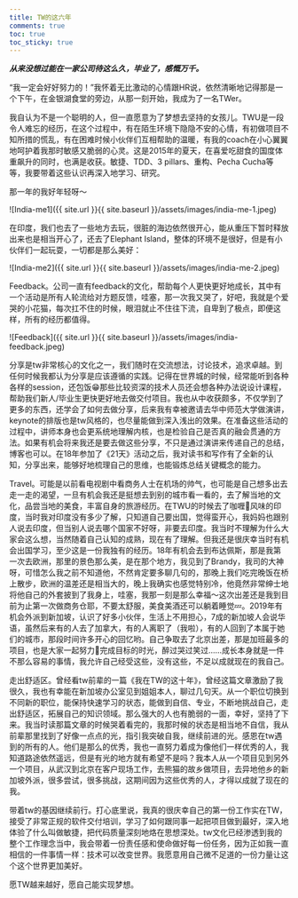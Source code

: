 ```yaml
---
title: TW的这六年
comments: true
toc: true
toc_sticky: true
---
```


_**从来没想过能在一家公司待这么久，毕业了，感慨万千。**_

“我一定会好好努力的！”我怀着无比激动的心情跟HR说，依然清晰地记得那是一个下午，在金银湖食堂的旁边，从那一刻开始，我成为了一名TWer。

我自认为不是一个聪明的人，但一直愿意为了梦想去坚持的女孩儿。TWU是一段令人难忘的经历，在这个过程中，有在陌生环境下隐隐不安的心情，有初做项目不知所措的慌乱，有在困难时候小伙伴们互相帮助的温暖，有我的coach在小心翼翼地呵护着我那时敏感又脆弱的心灵。这是2015年的夏天，在喜爱吃甜食的国度体重飙升的同时，也满是收获。敏捷、TDD、3 pillars、重构、Pecha Cucha等等，我要带着这些认识再深入地学习、研究。

那一年的我好年轻呀～

![India-me1]({{ site.url }}{{ site.baseurl }}/assets/images/india-me-1.jpeg)

在印度，我们也去了一些地方去玩，很脏的海边依然很开心，能从重压下暂时释放出来也是相当开心了，还去了Elephant Island，整体的环境不是很好，但是有小伙伴们一起玩耍，一切都是那么美好：

![India-me2]({{ site.url }}{{ site.baseurl }}/assets/images/india-me-2.jpeg)

Feedback。公司一直有feedback的文化，帮助每个人更快更好地成长，其中有一个活动是所有人轮流给对方题反馈，哇塞，那一次我又哭了，好吧，我就是个爱哭的小花猫，每次扛不住的时候，眼泪就止不住往下流，自卑到了极点，即便这样，所有的经历都值得。

![Feedback]({{ site.url }}{{ site.baseurl }}/assets/images/india-feedback.jpeg)

分享是tw非常核心的文化之一，我们随时在交流想法，讨论技术，追求卓越。到任何时候我都认为分享是应该遵循的实践。记得在世界城的时候，经常能听到各种各样的session，还包饭😁那些比较资深的技术人员还会想各种办法说设计课程，帮助我们新人/毕业生更快更好地去做交付项目。我也从中收获颇多，不仅学到了更多的东西，还学会了如何去做分享，后来我有幸被邀请去华中师范大学做演讲，keynote的排版也是tw风格的，也尽量能做到深入浅出的效果。在准备这些活动的过程中，讲师本身也会更系统地理解内核，也是检验自己是否真的融会贯通的方法。如果有机会将来我还是要去做这些分享，不只是通过演讲来传递自己的总结，博客也可以。在18年参加了《21天》活动之后，我对读书和写作有了全新的认知，分享出来，能够好地梳理自己的思维，也能锻炼总结关键概念的能力。

Travel。可能是以前看电视剧中看商务人士在机场的帅气，也可能是自己想多出去走一走的渴望，一旦有机会我还是挺想去到别的城市看一看的，去了解当地的文化，品尝当地的美食，丰富自身的旅游经历。在TWU的时候去了咖喱🍛风味的印度，当时我对印度没有多少了解，只知道自己要出国，觉得蛮开心，我妈妈也跟别人说去印度，但当别人说去哪个国家不好呀，非要去印度。我当时不理解为什么大家会这么想，当然随着自己认知的成熟，现在有了理解。但我还是很庆幸当时有机会出国学习，至少这是一份我独有的经历。18年有机会去到布达佩斯，那是我第一次去欧洲，那里的景色那么美，是在那个地方，我见到了Brandy，我司的大神呀，可惜怎么我之前不知道他，不然肯定要多聊几句的，那晚上我们吃完晚饭在桥上散步，欧洲的温差还是相当大的，晚上我确实也感觉特别冷，他竟然非常绅士地将他自己的外套披到了我身上，哇塞，我那一刻是那么幸福～这次出差还是我到目前为止第一次做商务仓耶，不要太舒服，美食美酒还可以躺着睡觉💤。2019年有机会外派到新加坡，认识了好多小伙伴，生活上不用担心，7成的新加坡人会说华语，虽然后来有的人去了加拿大，有的人离职了（我啦），有的人回到了本属于她们的城市，那段时间许多开心的回忆哟。自己争取去了北京出差，那是加班最多的项目，也是大家一起努力💪完成目标的时光，醉过哭过笑过......成长本身就是一件不那么容易的事情，我允许自己经受这些，没有这些，不足以成就现在的我自己。

走出舒适区。曾经看tw前辈的一篇《我在TW的这十年》，曾经这篇文章激励了我很久，我也有幸能在新加坡办公室见到姐姐本人，聊过几句天。从一个职位切换到不同新的职位，能保持快速学习的状态，能做到自信、专业，不断地挑战自己，走出舒适区，拓展自己的知识领域。那么强大的人也有脆弱的一面，幸好，坚持了下来。我当时读那篇文章的时候哭着看完的，我那时候的状态是相当地不自信，我从前辈那里找到了好像一点点的光，指引我突破自我，继续前进的光。感恩在tw遇到的所有的人。他们是那么的优秀，我也一直努力着成为像他们一样优秀的人，我知道路途依然遥远，但是有光的地方就有希望不是吗？我本人从一个项目见到另外一个项目，从武汉到北京在客户现场工作，去熊猫的故乡做项目，去异地他乡的新加坡外派，很多尝试，很多挑战，这期间因为这些优秀的人，才得以成就了现在的我。

带着tw的基因继续前行。打心底里说，我真的很庆幸自己的第一份工作实在TW，接受了非常正规的软件交付培训，学习了如何跟同事一起把项目做到最好，深入地体验了什么叫做敏捷，把代码质量深刻地烙在思想深处。tw文化已经渗透到我的整个工作理念当中，我会带着一份责任感和使命做好每一份任务，因为正如我一直相信的一件事情一样：技术可以改变世界。我愿意用自己微不足道的一份力量让这个这个世界更加美好。

愿TW越来越好，愿自己能实现梦想。
